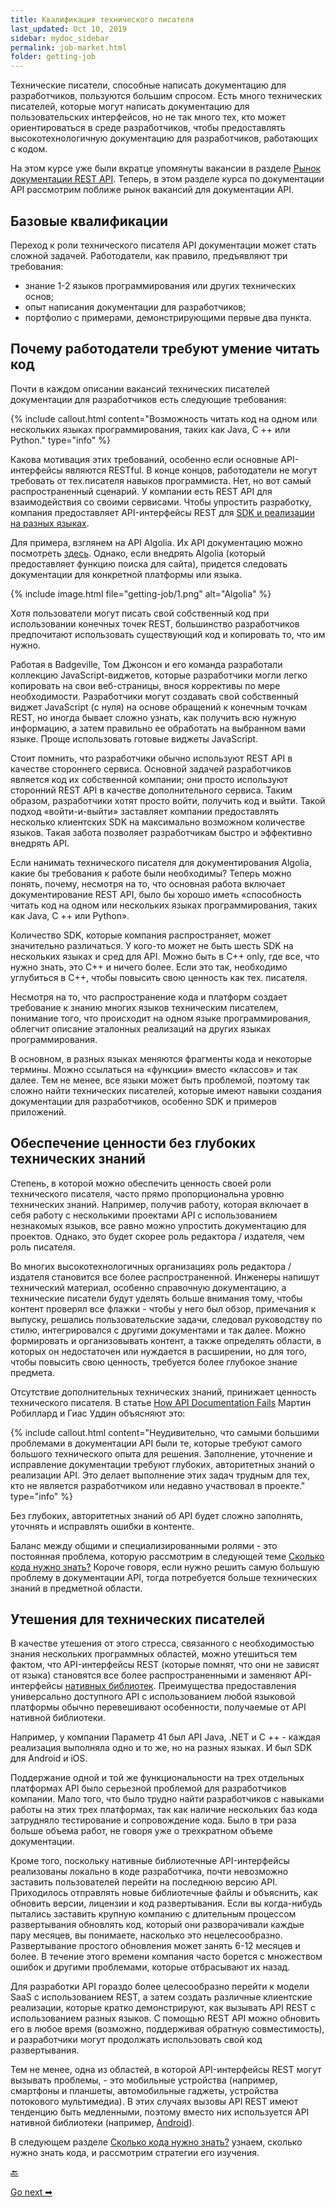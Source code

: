 ```yaml
---
title: Квалификация технического писателя
last_updated: Oct 10, 2019
sidebar: mydoc_sidebar
permalink: job-market.html
folder: getting-job
---
```


Технические писатели, способные написать документацию для разработчиков, пользуются большим спросом. Есть много технических писателей, которые могут написать документацию для пользовательских интерфейсов, но не так много тех, кто может ориентироваться в среде разработчиков, чтобы предоставлять высокотехнологичную документацию для разработчиков, работающих с кодом.

На этом курсе уже были вкратце упомянуты вакансии в разделе [Рынок документации REST API](api-doc-market.html). Теперь, в этом разделе курса по документации API рассмотрим поближе рынок вакансий для документации API.

<a name="basic"></a>
## Базовые квалификации

Переход к роли технического писателя API документации может стать сложной задачей. Работодатели, как правило, предъявляют три требования:

- знание 1-2 языков программирования или других технических основ;
- опыт написания документации для разработчиков;
- портфолио с примерами, демонстрирующими первые два пункта.

<a name="readCode"></a>
## Почему работодатели требуют умение читать код

Почти в каждом описании вакансий технических писателей документации для разработчиков есть следующие требования:

{% include callout.html content="Возможность читать код на одном или нескольких языках программирования, таких как Java, C ++ или Python." type="info" %}

Какова мотивация этих требований, особенно если основные API-интерфейсы являются RESTful. В конце концов, работодатели не могут требовать от тех.писателя навыков программиста. Нет, но вот самый распространенный сценарий. У компании есть REST API для взаимодействия со своими сервисами. Чтобы упростить разработку, компания предоставляет API-интерфейсы REST для [SDK и реализации на разных языках](sdks-sample-apps.html).

Для примера, взглянем на API Algolia. Их API документацию можно посмотреть [здесь](https://www.algolia.com/doc/rest-api/search/). Однако, если внедрять Algolia (который предоставляет функцию поиска для сайта), придется следовать документации для конкретной платформы или языка.

{% include image.html file="getting-job/1.png" alt="Algolia" %}

Хотя пользователи могут писать свой собственный код при использовании конечных точек REST, большинство разработчиков предпочитают использовать существующий код и копировать то, что им нужно.

Работая в Badgeville, Том Джонсон и его команда  разработали коллекцию JavaScript-виджетов, которые разработчики могли легко копировать на свои веб-страницы, внося коррективы по мере необходимости. Разработчики могут создавать свой собственный виджет JavaScript (с нуля) на основе обращений к конечным точкам REST, но иногда бывает сложно узнать, как получить всю нужную информацию, а затем правильно ее обработать на выбранном вами языке. Проще использовать готовые виджеты JavaScript.

Стоит помнить, что разработчики обычно используют REST API в качестве стороннего сервиса. Основной задачей разработчиков является код их собственной компании; они просто используют сторонний REST API в качестве дополнительного сервиса. Таким образом, разработчики хотят просто войти, получить код и выйти. Такой подход «войти-и-выйти» заставляет компании предоставлять несколько клиентских SDK на максимально возможном количестве языков. Такая забота позволяет разработчикам быстро и эффективно внедрять API.

Если нанимать технического писателя для документирования Algolia, какие бы требования к работе были необходимы? Теперь можно понять, почему, несмотря на то, что основная работа включает документирование REST API, было бы хорошо иметь «способность читать код на одном или нескольких языках программирования, таких как Java, C ++ или Python».

Количество SDK, которые компания распространяет, может значительно различаться. У кого-то может не быть шесть SDK на нескольких языках и сред для API. Можно быть в C++ only, где все, что нужно знать, это C++ и ничего более. Если это так, необходимо углубиться в C++, чтобы повысить свою ценность как тех. писателя.

Несмотря на то, что распространение кода и платформ создает требование к знанию многих языков техническим писателем, понимание того, что происходит на одном языке программирования, облегчит описание эталонных реализаций на других языках программирования.

В основном, в разных языках меняются фрагменты кода и некоторые термины. Можно ссылаться на «функции» вместо «классов» и так далее. Тем не менее, все языки может быть проблемой, поэтому так сложно найти технических писателей, которые имеют навыки создания документации для разработчиков, особенно SDK и примеров приложений.

<a name="value"></a>
## Обеспечение ценности без глубоких технических знаний

Степень, в которой можно обеспечить ценность своей роли технического писателя, часто прямо пропорциональна уровню технических знаний. Например, получив работу, которая включает в себя работу с несколькими проектами API с использованием незнакомых языков, все равно можно упростить документацию для проектов. Однако, это будет скорее роль редактора / издателя, чем роль писателя.

Во многих высокотехнологичных организациях роль редактора / издателя становится все более распространенной. Инженеры напишут технический материал, особенно справочную документацию, а технические писатели будут уделять больше внимания тому, чтобы контент проверял все флажки - чтобы у него был обзор, примечания к выпуску, решались пользовательские задачи, следовал руководству по стилю, интегрировался с другими документами и так далее. Можно формировать и организовывать контент, а также определять области, в которых он недостаточен или нуждается в расширении, но для того, чтобы повысить свою ценность, требуется более глубокое знание предмета.

Отсутствие дополнительных технических знаний, принижает ценность технического писателя. В статье [How API Documentation Fails](https://ieeexplore.ieee.org/document/7140676) Мартин Робиллард и Гиас Уддин объясняют это:

{% include callout.html content="Неудивительно, что самыми большими проблемами в документации API были те, которые требуют самого большого технического опыта для решения. Заполнение, уточнение и исправление документации требуют глубоких, авторитетных знаний о реализации API. Это делает выполнение этих задач трудным для тех, кто не является разработчиком или недавно участвовал в проекте." type="info" %}

Без глубоких, авторитетных знаний об API будет сложно заполнять, уточнять и исправлять ошибки в контенте.

Баланс между общими и специализированными ролями - это постоянная проблема, которую рассмотрим в следующей теме [Сколько кода нужно знать?](how-much-code-to-know.html) Короче говоря, если нужно решить самую большую проблему в документации API, тогда потребуется больше технических знаний в предметной области.

<a name="consolations"></a>
## Утешения для технических писателей

В качестве утешения от этого стресса, связанного с необходимостью знания нескольких программных областей, можно утешиться тем фактом, что API-интерфейсы REST (которые помнят, что они не зависят от языка) становятся все более распространенными и заменяют API-интерфейсы [нативных библиотек](Overview-of-library.html). Преимущества предоставления универсально доступного API с использованием любой языковой платформы обычно перевешивают особенности, получаемые от API нативной библиотеки.

Например, у компании Параметр 41 был API Java, .NET и C ++ - каждая реализация выполняла одно и то же, но на разных языках. И был SDK для Android и iOS.

Поддержание одной и той же функциональности на трех отдельных платформах API было серьезной проблемой для разработчиков компании. Мало того, что было трудно найти разработчиков с навыками работы на этих трех платформах, так как наличие нескольких баз кода затрудняло тестирование и сопровождение кода. Было в три раза больше объема работ, не говоря уже о трехкратном объеме документации.

Кроме того, поскольку нативные библиотечные API-интерфейсы реализованы локально в коде разработчика, почти невозможно заставить пользователей перейти на последнюю версию API. Приходилось отправлять новые библиотечные файлы и объяснить, как обновить версии, лицензии и код развертывания. Если вы когда-нибудь пытались заставить крупную компанию с длительным процессом развертывания обновлять код, который они разворачивали каждые пару месяцев, вы понимаете, насколько это нецелесообразно. Развертывание простого обновления может занять 6-12 месяцев и более. В течение этого времени компания часто борется с множеством ошибок и другими проблемами, которые отбрасывают их назад.

Для разработки API гораздо более целесообразно перейти к модели SaaS с использованием REST, а затем создать различные клиентские реализации, которые кратко демонстрируют, как вызывать API REST с использованием разных языков. С помощью REST API можно обновить его в любое время (возможно, поддерживая обратную совместимость), и разработчики могут продолжать использовать свой код развертывания.

Тем не менее, одна из областей, в которой API-интерфейсы REST могут вызывать проблемы, - это мобильные устройства (например, смартфоны и планшеты, автомобильные гаджеты, устройства потокового мультимедиа). В этих случаях вызовы API REST имеют тенденцию быть медленными, поэтому вместо них используется API нативной библиотеки (например, [Android](https://developer.android.com/)).

В следующем разделе [Сколько кода нужно знать?](how-much-code-to-know.html) узнаем, сколько нужно знать кода, и рассмотрим стратегии его изучения.

[🔙](about-eigth-module.html)

[Go next ➡](how-much-code-to-know.html)
